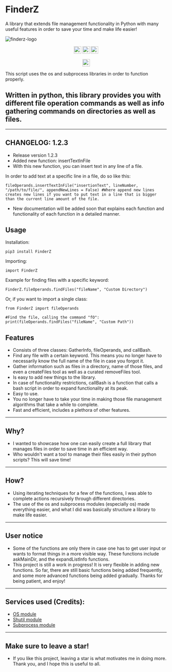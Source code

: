 # FinderZ
A library that extends file management functionality in Python with many useful features in order to save your time and make life easier!

![finderz-logo](https://user-images.githubusercontent.com/116693779/213965405-6b416655-09d6-4ef1-ae05-58c32035541d.png)

<p align="center">
	<img src="https://img.shields.io/badge/License-GPL--3.0-brightgreen"
		height="23">
	<img src="https://img.shields.io/badge/Creator-PatzEdi-brightgreen"
		height="23">
	<img src="https://img.shields.io/badge/Version-Latest-brightgreen"
		height="23">
	
	
</p>
<p align = "center">
	<img src="https://static.pepy.tech/badge/finderz"
		height="23">
</p>
This script uses the os and subprocess libraries in order to function properly. 

## **Written in python, this library provides you with different file operation commands as well as info gathering commands on directories as well as files.** 
____________________________________________________________________________
## **CHANGELOG: 1.2.3**
- Release version 1.2.3
- Added new function: insertTextInFile
- With this new function, you can insert text in any line of a file. 

In order to add text at a specific line in a file, do so like this:

```
fileOperands.insertTextInFile("insertionText", lineNumber, "/path/to/file/", appendNewLines = False) #Where append new lines creates new lines if you want to put text in a line that is bigger than the current line amount of the file.
```

- New documentation will be added soon that explains each function and functionality of each function in a detailed manner.

## **Usage**
Installation:
```
pip3 install FinderZ
```
Importing:
```
import FinderZ
```
Example for finding files with a specific keyword:
```
FinderZ.fileOperands.findFiles("fileName", "Custom Directory")
```
Or, if you want to import a single class:
```
from FinderZ import fileOperands

#Find the file, calling the command "fO":
print(fileOperands.findFiles("fileName", "Custom Path"))
```
## **Features**
- Consists of three classes: GatherInfo, fileOperands, and callBash.
- Find any file with a certain keyword. This means you no longer have to necessarily know the full name of the file in case you forgot it. 
- Gather information such as files in a directory, name of those files, and even a createFiles tool as well as a curated removeFiles tool.
- Is easy to add new things to the library.
- In case of functionality restrictions, callBash is a function that calls a bash script in order to expand functionality at its peak.
- Easy to use.
- You no longer have to take your time in making those file management algorithms that take a while to complete.
- Fast and efficient, includes a plethora of other features. 
____________________________________________________________________________
## **Why?**
- I wanted to showcase how one can easily create a full library that manages files in order to save time in an efficient way. 
- Who wouldn't want a tool to manage their files easily in their python scripts? This will save time!
____________________________________________________________________________
## **How?**
- Using iterating techniques for a few of the functions, I was able to complete actions recursively through different directories. 
- The use of the os and subprocess modules (especially os) made everything easier, and what I did was basically structure a library to make life easier.
____________________________________________________________________________
## **User notice**
- Some of the functions are only there in case one has to get user input or wants to format things in a more visible way. These functions include askMainDir, and the expandListInfo functions.
- This project is still a work in progress! It is very flexible in adding new functions. So far, there are still basic functions being added frequently, and some more advanced functions being added gradually. Thanks for being patient, and enjoy!
____________________________________________________________________________
## **Services used (Credits):**
- [OS module](https://docs.python.org/3/library/os.html)
- [Shutil module](https://docs.python.org/3/library/shutil.html)
- [Subprocess module](https://docs.python.org/3/library/subprocess.html)

____________________________________________________________________________
## **Make sure to leave a star!**
- If you like this project, leaving a star is what motivates me in doing more. Thank you, and I hope this is useful to all.

